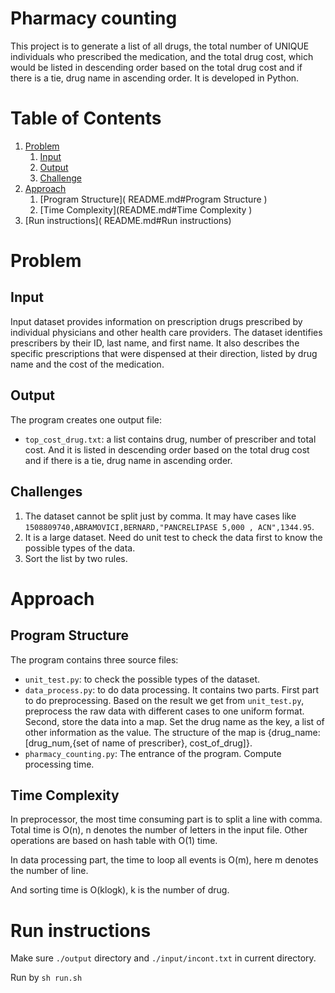 # Pharmacy counting
This project is to generate a list of all drugs, the total number of UNIQUE individuals who prescribed the medication, and the total drug cost, which would be listed in descending order based on the total drug cost and if there is a tie, drug name in ascending order. It is developed in Python.
# Table of Contents
1. [Problem](README.md#problem)
    1. [Input]( README.md#input )
    2. [Output]( README.md#output )
    3. [Challenge]( README.md#challenge )
2. [Approach]( README.md#approach )
    1. [Program Structure]( README.md#Program Structure )
    2. [Time Complexity](README.md#Time Complexity )
3. [Run instructions]( README.md#Run instructions)

# Problem
## Input
Input dataset provides information on prescription drugs prescribed by individual physicians and other health care providers. The dataset identifies prescribers by their ID, last name, and first name. It also describes the specific prescriptions that were dispensed at their direction, listed by drug name and the cost of the medication.

## Output
The program creates one output file:
 * `top_cost_drug.txt`: a list contains drug, number of prescriber and total cost. And it is listed in descending order based on the total drug cost and if there is a tie, drug name in ascending order.

## Challenges
1. The dataset cannot be split just by comma. It may have cases like `1508809740,ABRAMOVICI,BERNARD,"PANCRELIPASE 5,000 , ACN",1344.95`.
2. It is a large dataset. Need do unit test to check the data first to know the possible types of the data.
3. Sort the list by two rules.

# Approach
## Program Structure
The program contains three source files:
* `unit_test.py`: to check the possible types of the dataset.
* `data_process.py`: to do data processing. It contains two parts. First part to do preprocessing. Based on the result we get from `unit_test.py`, preprocess the raw data with different cases to one uniform format.
Second, store the data into a map. Set the drug name as the key, a list of other information as the value. The structure of the map is {drug_name:[drug_num,{set of name of prescriber}, cost_of_drug]}.
* `pharmacy_counting.py`: The entrance of the program. Compute processing time.

## Time Complexity
In preprocessor, the most time consuming part is to split a line with comma. Total time is O(n), n denotes the number of letters in the input file. Other operations are based on hash table with O(1) time.

In data processing part, the time to loop all events is O(m), here m denotes the number of line.

And sorting time is O(klogk), k is the number of drug.

# Run instructions
Make sure `./output` directory and `./input/incont.txt` in current directory.

Run by `sh run.sh`
